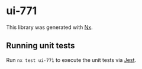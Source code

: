# ui-771

This library was generated with [Nx](https://nx.dev).

## Running unit tests

Run `nx test ui-771` to execute the unit tests via [Jest](https://jestjs.io).
